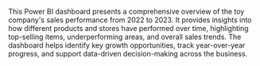 This Power BI dashboard presents a comprehensive overview of the toy company's sales performance from 2022 to 2023. It provides insights into how different products and stores have performed over time, highlighting top-selling items, underperforming areas, and overall sales trends. The dashboard helps identify key growth opportunities, track year-over-year progress, and support data-driven decision-making across the business.
